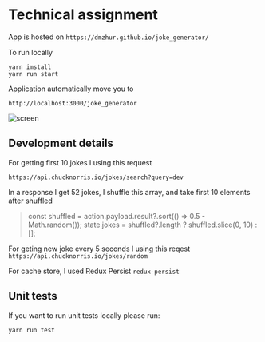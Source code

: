 # Technical assignment

App is hosted on `https://dmzhur.github.io/joke_generator/`

To run locally

```
yarn imstall
yarn run start

```
Application automatically move you to

`http://localhost:3000/joke_generator`

![screen](https://github.com/dmZhur/joke_generator/assets/9991770/1d6ae1a1-05bb-4d48-b77a-b74be0fc073e)


## Development details

For getting first 10 jokes I using this request

`https://api.chucknorris.io/jokes/search?query=dev`

In a response I get 52 jokes, I shuffle this array, and take first 10 elements after shuffled

> const shuffled = action.payload.result?.sort(() => 0.5 - Math.random());
> state.jokes = shuffled?.length ? shuffled.slice(0, 10) : [];


For geting new joke every 5 seconds I using this reqest
`https://api.chucknorris.io/jokes/random`


For cache store, I used Redux Persist `redux-persist`

## Unit tests

If you want to run unit tests locally please run:

```
yarn run test
```


